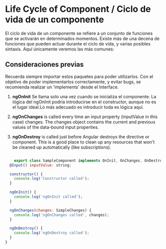 # Life Cycle of Component / Ciclo de vida de un componente

El ciclo de vida de un componente se refiere a un conjunto de funciones que se activarán en determinados momentos. 
Existe más de una decena de funciones que pueden actuar durante el ciclo de vida, y varias posibles sintaxis.
Aquí únicamente veremos las más comunes:

## Consideraciones previas

Recuerda siempre importar estos paquetes para poder utilizarlos.
Con el objetivo de poder implementarlos correctamente, y evitar bugs, se recomienda realizar un 'implements' desde el Interface.

1. **ngOnInit** Se llama solo una vez cuando se inicializa el componente. La lógica del ngOnInit podría introducirse en el constructor, aunque no es el lugar ideal.Lo más adecuado es introducir toda es lógica aquí.

2. **ngOnChanges** is called every time an input property (inputValue in this case) changes. The changes object contains the current and previous values of the data-bound input properties.

3. **ngOnDestroy** is called just before Angular destroys the directive or component. This is a good place to clean up any resources that won't be cleaned up automatically (like subscriptions).


```javascript

    export class SampleComponent implements OnInit, OnChanges, OnDestroy {
  @Input() inputValue: string;

  constructor() {
    console.log('Constructor called');
  }

  ngOnInit() {
    console.log('ngOnInit called');
  }

  ngOnChanges(changes: SimpleChanges) {
    console.log('ngOnChanges called', changes);
  }

  ngOnDestroy() {
    console.log('ngOnDestroy called');
  }
}
```
